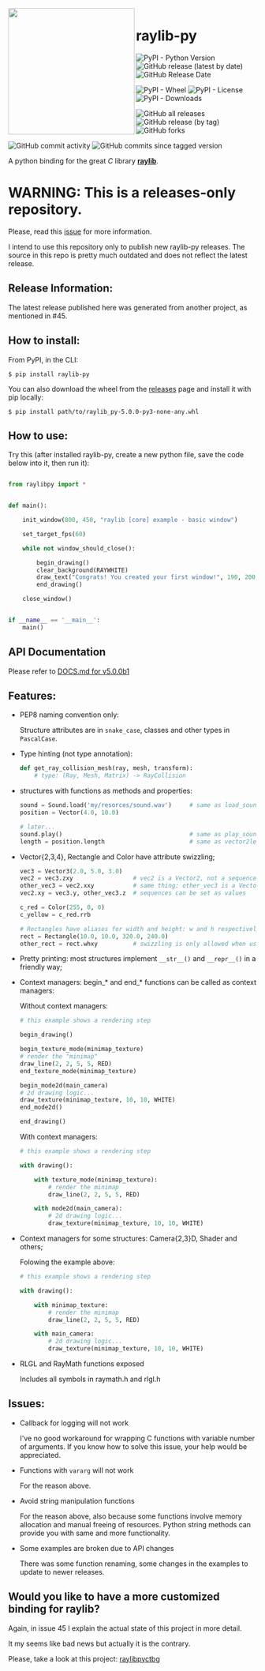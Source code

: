 

<img align="left" src="https://github.com/overdev/raylib-py/blob/master/logo/raylib-py_256x256.png" width=256>

# raylib-py

![PyPI - Python Version](https://img.shields.io/pypi/pyversions/raylib-py?style=plastic)
![GitHub release (latest by date)](https://img.shields.io/github/v/release/overdev/raylib-py?style=plastic)
![GitHub Release Date](https://img.shields.io/github/release-date/overdev/raylib-py?style=plastic)

![PyPI - Wheel](https://img.shields.io/pypi/wheel/raylib-py?style=plastic)
![PyPI - License](https://img.shields.io/pypi/l/raylib-py?style=plastic)
![PyPI - Downloads](https://img.shields.io/pypi/dd/raylib-py?label=PyPI%20Downloads&style=plastic)

![GitHub all releases](https://img.shields.io/github/downloads/overdev/raylib-py/total?style=plastic)
![GitHub release (by tag)](https://img.shields.io/github/downloads/overdev/raylib-py/v4.5.0/total?style=plastic)
![GitHub forks](https://img.shields.io/github/forks/overdev/raylib-py?style=social)

![GitHub commit activity](https://img.shields.io/github/commit-activity/m/overdev/raylib-py?style=plastic)
![GitHub commits since tagged version](https://img.shields.io/github/commits-since/overdev/raylib-py/v4.5.0?style=plastic)

A python binding for the great _C_ library **[raylib](https://github.com/raysan5/raylib)**.


# WARNING: This is a releases-only repository.

Please, read this [issue](https://github.com/overdev/raylib-py/issues/45) for more information.

I intend to use this repository only to publish new raylib-py releases.
The source in this repo is pretty much outdated and does not reflect the latest release.

## Release Information:

The latest release published here was generated from another project, as mentioned in #45.

## How to install:

From PyPI, in the CLI:

```
$ pip install raylib-py
```

You can also download the wheel from the [releases](https://github.com/overdev/raylib-py/releases) page and install it with pip locally:

```
$ pip install path/to/raylib_py-5.0.0-py3-none-any.whl
```

## How to use:

Try this (after installed raylib-py, create a new python file, save the code below into it, then run it):

```python

from raylibpy import *


def main():

    init_window(800, 450, "raylib [core] example - basic window")

    set_target_fps(60)

    while not window_should_close():

        begin_drawing()
        clear_background(RAYWHITE)
        draw_text("Congrats! You created your first window!", 190, 200, 20, LIGHTGRAY)
        end_drawing()

    close_window()


if __name__ == '__main__':
    main()
```

## API Documentation

Please refer to [DOCS.md for v5.0.0b1](https://github.com/overdev/raylib-py/releases/download/v5.0.0b1/DOCS.md)

## Features:
- PEP8 naming convention only:

    Structure attributes are in `snake_case`, classes and other types in `PascalCase`.

- Type hinting (not type annotation):

    ```python
    def get_ray_collision_mesh(ray, mesh, transform):
        # type: (Ray, Mesh, Matrix) -> RayCollision
    ```

- structures with functions as methods and properties:

    ```python
    sound = Sound.load('my/resorces/sound.wav')     # same as load_sound(...)
    position = Vector(4.0, 10.0)

    # later...
    sound.play()                                    # same as play_sound(sound)
    length = position.length                        # same as vector2length(position); uses raymath.h functions
    ```
    
- Vector{2,3,4}, Rectangle and Color have attribute swizzling;

    ```python
    vec3 = Vector3(2.0, 5.0, 3.0)
    vec2 = vec3.zxy                 # vec2 is a Vector2, not a sequence type
    other_vec3 = vec2.xxy           # same thing: other_vec3 is a Vector3
    vec2.xy = vec3.y, other_vec3.z  # sequences can be set as values

    c_red = Color(255, 0, 0)
    c_yellow = c_red.rrb

    # Rectangles have aliases for width and height: w and h respectively:
    rect = Rectangle(10.0, 10.0, 320.0, 240.0)
    other_rect = rect.whxy          # swizzling is only allowed when using four attributes, not 3 nor 2
    ```

- Pretty printing: most structures implement `__str__()` and `__repr__()` in a friendly way;
- Context managers: begin_* and end_* functions can be called as context managers:

    Without context managers:

    ```python
    # this example shows a rendering step

    begin_drawing()

    begin_texture_mode(minimap_texture)
    # render the "minimap"
    draw_line(2, 2, 5, 5, RED)
    end_texture_mode(minimap_texture)

    begin_mode2d(main_camera)
    # 2d drawing logic...
    draw_texture(minimap_texture, 10, 10, WHITE)
    end_mode2d()

    end_drawing()
    ```

    With context managers:

    ```python
    # this example shows a rendering step

    with drawing():

        with texture_mode(minimap_texture):
            # render the minimap
            draw_line(2, 2, 5, 5, RED)

        with mode2d(main_camera):
            # 2d drawing logic...
            draw_texture(minimap_texture, 10, 10, WHITE)
    ```

- Context managers for some structures: Camera{2,3}D, Shader and others;

    Folowing the example above:
    ```python
    # this example shows a rendering step

    with drawing():

        with minimap_texture:
            # render the minimap
            draw_line(2, 2, 5, 5, RED)

        with main_camera:
            # 2d drawing logic...
            draw_texture(minimap_texture, 10, 10, WHITE)
    ```

- RLGL and RayMath functions exposed

    Includes all symbols in raymath.h and rlgl.h


## Issues:
- Callback for logging will not work

    I've no good workaround for wrapping C functions with variable number of arguments.
    If you know how to solve this issue, your help would be appreciated.

- Functions with `vararg` will not work

    For the reason above.

- Avoid string manipulation functions

    For the reason above, also because some functions involve memory allocation and manual freeing of resources. Python string methods can provide you with same and more functionality.

- Some examples are broken due to API changes

    There was some function renaming, some changes in the examples to update to newer releases.

## Would you like to have a more customized binding for raylib?

Again, in issue 45 I explain the actual state of this project in more detail.

It my seems like bad news but actually it is the contrary.

Please, take a look at this project: [raylibpyctbg](https://github.com/overdev/raylibpyctbg)